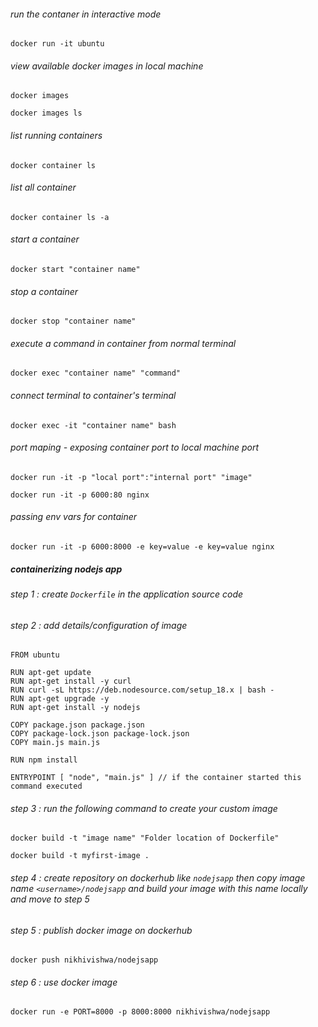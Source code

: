 ###### run the contaner in interactive mode
```
docker run -it ubuntu
```

###### view available docker images in local machine
```
docker images
```
```
docker images ls
```

###### list running containers
```
docker container ls
```

###### list all container
```
docker container ls -a
```

###### start a container
```
docker start "container name"
```

###### stop a container
```
docker stop "container name"
```

###### execute a command in container from normal terminal
```
docker exec "container name" "command"
```

###### connect terminal to container's terminal
```
docker exec -it "container name" bash
```

###### port maping - exposing container port to local machine port
```
docker run -it -p "local port":"internal port" "image"
```
```
docker run -it -p 6000:80 nginx
```

###### passing env vars for container
```
docker run -it -p 6000:8000 -e key=value -e key=value nginx
```

##### containerizing nodejs app

###### step 1 : create `Dockerfile` in the application source code

###### step 2 : add details/configuration of image
```
FROM ubuntu

RUN apt-get update
RUN apt-get install -y curl
RUN curl -sL https://deb.nodesource.com/setup_18.x | bash -
RUN apt-get upgrade -y
RUN apt-get install -y nodejs

COPY package.json package.json
COPY package-lock.json package-lock.json
COPY main.js main.js

RUN npm install

ENTRYPOINT [ "node", "main.js" ] // if the container started this command executed
```

###### step 3 : run the following command to create your custom image 
```
docker build -t "image name" "Folder location of Dockerfile"
```
```
docker build -t myfirst-image .
```

###### step 4 : create repository on dockerhub like `nodejsapp` then copy image name `<username>/nodejsapp` and build your image with this name locally and move to step 5

###### step 5 : publish docker image on dockerhub
```
docker push nikhivishwa/nodejsapp
```

###### step 6 : use docker image
```
docker run -e PORT=8000 -p 8000:8000 nikhivishwa/nodejsapp
```
